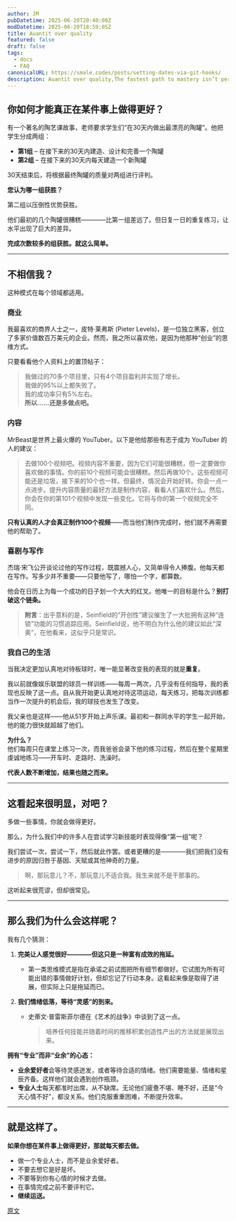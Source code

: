 ```yaml
---
author: JM
pubDatetime: 2025-06-20T20:40:08Z
modDatetime: 2025-06-20T18:59:05Z
title: Auantit over quality
featured: false
draft: false
tags:
  - docs
  - FAQ
canonicalURL: https://smale.codes/posts/setting-dates-via-git-hooks/
description: Auantit over quality,The fastest path to mastery isn’t perfection.
---
```


## 你如何才能真正在某件事上做得更好？  

有一个著名的陶艺课故事，老师要求学生们“在30天内做出最漂亮的陶罐”。他把学生分成两组：  

- **第1组** – 在接下来的30天内建造、设计和完善一个陶罐  
- **第2组** – 在接下来的30天内每天建造一个新陶罐  

30天结束后，将根据最终陶罐的质量对两组进行评判。  

**您认为哪一组获胜？**  

第二组以压倒性优势获胜。  

他们最初的几个陶罐很糟糕————比第一组差远了。但日复一日的重复练习，让水平出现了巨大的差异。  

**完成次数较多的组获胜。就这么简单。**  

---

## 不相信我？  
这种模式在每个领域都适用。  

### 商业  
我最喜欢的商界人士之一，皮特·莱弗斯 (Pieter Levels)，是一位独立黑客，创立了多家价值数百万美元的企业。然而，我之所以喜欢他，是因为他那种“创业”的思维方式。  

只要看看他个人资料上的置顶帖子：  
> 我做过的70多个项目里，只有4个项目盈利并实现了增长。  
> 我做的95%以上都失败了。  
> 我的成功率只有5%左右。  
> **所以……还是多做点吧。**  

### 内容  
MrBeast是世界上最火爆的 YouTuber。以下是他给那些有志于成为 YouTuber 的人的建议：  
> 去做100个视频吧。视频内容不重要，因为它们可能很糟糕，但一定要做你喜欢做的事情。你的前10个视频可能会很糟糕。然后再做10个。这些视频可能还是垃圾，接下来的10个也一样。但最终，情况会开始好转。你会一点一点进步。提升内容质量的最好方法是制作内容，看看人们喜欢什么。然后，你会在你的第101个视频中发现一些变化。它将与你的第一个视频完全不同。  

**只有认真的人才会真正制作100个视频**——而当他们制作完成时，他们就不再需要他的帮助了。  

### 喜剧与写作  
杰瑞·宋飞公开谈论过他的写作过程，既震撼人心，又简单得令人捧腹。他每天都在写作。写多少并不重要——只要他写了，哪怕一个字，都算数。  

他会在日历上为每一个成功的日子划一个大大的红叉。他唯一的目标是什么？**别打破这个链条。**  

> **附言**：出乎意料的是，Seinfield的“开创性”建议催生了一大批拥有这种“连锁”功能的习惯追踪应用。Seinfield说，他不明白为什么他的建议如此“深奥”，在他看来，这似乎只是常识。  

### 我自己的生活  
当我决定更加认真地对待板球时，唯一能显著改变我的表现的就是**重复**。  

我以前就像娱乐联盟的球员一样训练——每周一两次，几乎没有任何指导，我的表现也反映了这一点。自从我开始更认真地对待这项运动，每天练习，把每次训练都当作一次提升的机会后，我的球技也发生了改变。  

我父亲也是这样——他从51岁开始上声乐课。最初和一群同水平的学生一起开始，他的能力很快就超越了他们。  

**为什么？**  
他们每周只在课堂上练习一次，而我爸爸会录下他的练习过程，然后在整个星期里虔诚地练习——开车时、走路时、洗澡时。  

**代表人数不断增加，结果也随之而来。**  

---

## 这看起来很明显，对吧？  
多做一些事情，你就会做得更好。  

那么，为什么我们中的许多人在尝试学习新技能时表现得像“第一组”呢？  

我们尝试一次，尝试一下，然后就此作罢。或者更糟的是————我们把我们没有进步的原因归咎于基因、天赋或其他神奇的力量。  

> 啊，那玩意儿？不，那玩意儿不适合我。我生来就不是干那事的。  

这听起来很荒谬，但却很常见。  

---

## 那么我们为什么会这样呢？  
我有几个猜测：  

1. **完美让人感觉很好————但这只是一种富有成效的拖延。**  
   - 第一类思维模式是指在承诺之前试图把所有细节都做好。它试图为所有可能出错的事情做好计划，但却忘记了行动本身。这看起来像是取得了进展，但实际上只是拖延而已。  

2. **我们情绪低落，等待“灵感”的到来。**  
   - 史蒂文·普雷斯菲尔德在《艺术的战争》中谈到了这一点。  
     > 培养任何技能并随着时间的推移积累创造性产出的方法就是展现出来。  

**拥有“专业”而非“业余”的心态：**  
- **业余爱好者**会等待灵感迸发，或者等待合适的情绪。他们需要能量、情绪和星辰齐备。这样他们就会遇到创作瓶颈。  
- **专业人士**每天都准时出席，从不缺席。无论他们疲惫不堪、睡不好，还是“今天心情不好”，都没关系。他们克服重重困难，不断提升效率。  

---

## 就是这样了。  
**如果你想在某件事上做得更好，那就每天都去做。**  

- 做一个专业人士，而不是业余爱好者。  
- 不要去想它是好是坏。  
- 不要等到你有心情的时候才去做。  
- 在事情完成之前不要评判它。  
- **继续运送。**  

[原文](https://ouo.io/QMmDLux)